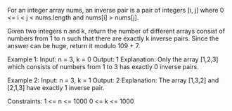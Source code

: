 
For an integer array nums, an inverse pair is a pair of integers [i, j] where 0 <= i < j < nums.length and nums[i] > nums[j].

Given two integers n and k, return the number of different arrays consist of numbers from 1 to n such that there are exactly k inverse pairs. Since the answer can be huge, return it modulo 109 + 7.


Example 1:
Input: n = 3, k = 0
Output: 1
Explanation: Only the array [1,2,3] which consists of numbers from 1 to 3 has exactly 0 inverse pairs.

Example 2:
Input: n = 3, k = 1
Output: 2
Explanation: The array [1,3,2] and [2,1,3] have exactly 1 inverse pair.

Constraints:
1 <= n <= 1000
0 <= k <= 1000